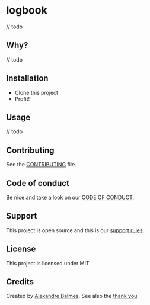 # logbook

// todo

## Why?

// todo

## Installation

- Clone this project
- Profit!

## Usage

// todo

## Contributing

See the [CONTRIBUTING](.github/CONTRIBUTING.md) file.

## Code of conduct

Be nice and take a look on our [CODE OF CONDUCT](.github/CODE_OF_CONDUCT.md).

## Support

This project is open source and this is our [support rules](.github/SUPPORT.md).

## License

This project is licensed under MIT.

## Credits

Created by [Alexandre Balmes](https://alexandre.balmes.co).
See also the [thank you](.github/thank-you.md).
